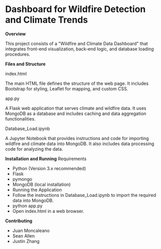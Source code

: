 # Dashboard for Wildfire Detection and Climate Trends
**Overview**

This project consists of a "Wildfire and Climate Data Dashboard" that integrates front-end visualization, back-end logic, and database loading procedures.

**Files and Structure**

index.html

The main HTML file defines the structure of the web page. It includes Bootstrap for styling, Leaflet for mapping, and custom CSS.

app.py

A Flask web application that serves climate and wildfire data. It uses MongoDB as a database and includes caching and data aggregation functionalities.

Database_Load.ipynb

A Jupyter Notebook that provides instructions and code for importing wildfire and climate data into MongoDB. It also includes data processing code for analyzing the data.

**Installation and Running**
Requirements

* Python (Version 3.x recommended)
* Flask
* pymongo
* MongoDB (local installation)
* Running the Application
* Follow the instructions in Database_Load.ipynb to import the required data into MongoDB.
* python app.py
* Open index.html in a web browser.

**Contributing**

* Juan Moncaleano
* Sean Allen
* Justin Zhang
